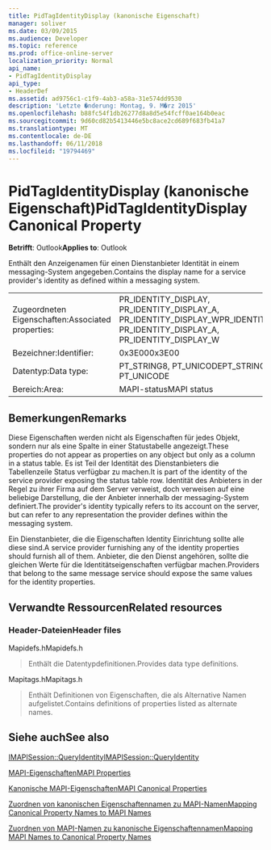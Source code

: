 ```yaml
---
title: PidTagIdentityDisplay (kanonische Eigenschaft)
manager: soliver
ms.date: 03/09/2015
ms.audience: Developer
ms.topic: reference
ms.prod: office-online-server
localization_priority: Normal
api_name:
- PidTagIdentityDisplay
api_type:
- HeaderDef
ms.assetid: ad9756c1-c1f9-4ab3-a58a-31e574dd9530
description: 'Letzte �nderung: Montag, 9. M�rz 2015'
ms.openlocfilehash: b88fc54f1db26277d8a8d5e54fcff0ae164b0eac
ms.sourcegitcommit: 9d60cd82b5413446e5bc8ace2cd689f683fb41a7
ms.translationtype: MT
ms.contentlocale: de-DE
ms.lasthandoff: 06/11/2018
ms.locfileid: "19794469"
---
```

# <a name="pidtagidentitydisplay-canonical-property"></a><span data-ttu-id="a8b64-103">PidTagIdentityDisplay (kanonische Eigenschaft)</span><span class="sxs-lookup"><span data-stu-id="a8b64-103">PidTagIdentityDisplay Canonical Property</span></span>

  
  
<span data-ttu-id="a8b64-104">**Betrifft**: Outlook</span><span class="sxs-lookup"><span data-stu-id="a8b64-104">**Applies to**: Outlook</span></span> 
  
<span data-ttu-id="a8b64-105">Enthält den Anzeigenamen für einen Dienstanbieter Identität in einem messaging-System angegeben.</span><span class="sxs-lookup"><span data-stu-id="a8b64-105">Contains the display name for a service provider's identity as defined within a messaging system.</span></span> 
  
|||
|:-----|:-----|
|<span data-ttu-id="a8b64-106">Zugeordneten Eigenschaften:</span><span class="sxs-lookup"><span data-stu-id="a8b64-106">Associated properties:</span></span>  <br/> |<span data-ttu-id="a8b64-107">PR_IDENTITY_DISPLAY, PR_IDENTITY_DISPLAY_A, PR_IDENTITY_DISPLAY_W</span><span class="sxs-lookup"><span data-stu-id="a8b64-107">PR_IDENTITY_DISPLAY, PR_IDENTITY_DISPLAY_A, PR_IDENTITY_DISPLAY_W</span></span>  <br/> |
|<span data-ttu-id="a8b64-108">Bezeichner:</span><span class="sxs-lookup"><span data-stu-id="a8b64-108">Identifier:</span></span>  <br/> |<span data-ttu-id="a8b64-109">0x3E00</span><span class="sxs-lookup"><span data-stu-id="a8b64-109">0x3E00</span></span>  <br/> |
|<span data-ttu-id="a8b64-110">Datentyp:</span><span class="sxs-lookup"><span data-stu-id="a8b64-110">Data type:</span></span>  <br/> |<span data-ttu-id="a8b64-111">PT_STRING8, PT_UNICODE</span><span class="sxs-lookup"><span data-stu-id="a8b64-111">PT_STRING8, PT_UNICODE</span></span>  <br/> |
|<span data-ttu-id="a8b64-112">Bereich:</span><span class="sxs-lookup"><span data-stu-id="a8b64-112">Area:</span></span>  <br/> |<span data-ttu-id="a8b64-113">MAPI-status</span><span class="sxs-lookup"><span data-stu-id="a8b64-113">MAPI status</span></span>  <br/> |
   
## <a name="remarks"></a><span data-ttu-id="a8b64-114">Bemerkungen</span><span class="sxs-lookup"><span data-stu-id="a8b64-114">Remarks</span></span>

<span data-ttu-id="a8b64-115">Diese Eigenschaften werden nicht als Eigenschaften für jedes Objekt, sondern nur als eine Spalte in einer Statustabelle angezeigt.</span><span class="sxs-lookup"><span data-stu-id="a8b64-115">These properties do not appear as properties on any object but only as a column in a status table.</span></span> <span data-ttu-id="a8b64-116">Es ist Teil der Identität des Dienstanbieters die Tabellenzeile Status verfügbar zu machen.</span><span class="sxs-lookup"><span data-stu-id="a8b64-116">It is part of the identity of the service provider exposing the status table row.</span></span> <span data-ttu-id="a8b64-117">Identität des Anbieters in der Regel zu ihrer Firma auf dem Server verweist, doch verweisen auf eine beliebige Darstellung, die der Anbieter innerhalb der messaging-System definiert.</span><span class="sxs-lookup"><span data-stu-id="a8b64-117">The provider's identity typically refers to its account on the server, but can refer to any representation the provider defines within the messaging system.</span></span> 
  
<span data-ttu-id="a8b64-118">Ein Dienstanbieter, die die Eigenschaften Identity Einrichtung sollte alle diese sind.</span><span class="sxs-lookup"><span data-stu-id="a8b64-118">A service provider furnishing any of the identity properties should furnish all of them.</span></span> <span data-ttu-id="a8b64-119">Anbieter, die den Dienst angehören, sollte die gleichen Werte für die Identitätseigenschaften verfügbar machen.</span><span class="sxs-lookup"><span data-stu-id="a8b64-119">Providers that belong to the same message service should expose the same values for the identity properties.</span></span> 
  
## <a name="related-resources"></a><span data-ttu-id="a8b64-120">Verwandte Ressourcen</span><span class="sxs-lookup"><span data-stu-id="a8b64-120">Related resources</span></span>

### <a name="header-files"></a><span data-ttu-id="a8b64-121">Header-Dateien</span><span class="sxs-lookup"><span data-stu-id="a8b64-121">Header files</span></span>

<span data-ttu-id="a8b64-122">Mapidefs.h</span><span class="sxs-lookup"><span data-stu-id="a8b64-122">Mapidefs.h</span></span>
  
> <span data-ttu-id="a8b64-123">Enthält die Datentypdefinitionen.</span><span class="sxs-lookup"><span data-stu-id="a8b64-123">Provides data type definitions.</span></span>
    
<span data-ttu-id="a8b64-124">Mapitags.h</span><span class="sxs-lookup"><span data-stu-id="a8b64-124">Mapitags.h</span></span>
  
> <span data-ttu-id="a8b64-125">Enthält Definitionen von Eigenschaften, die als Alternative Namen aufgelistet.</span><span class="sxs-lookup"><span data-stu-id="a8b64-125">Contains definitions of properties listed as alternate names.</span></span>
    
## <a name="see-also"></a><span data-ttu-id="a8b64-126">Siehe auch</span><span class="sxs-lookup"><span data-stu-id="a8b64-126">See also</span></span>



[<span data-ttu-id="a8b64-127">IMAPISession::QueryIdentity</span><span class="sxs-lookup"><span data-stu-id="a8b64-127">IMAPISession::QueryIdentity</span></span>](imapisession-queryidentity.md)


[<span data-ttu-id="a8b64-128">MAPI-Eigenschaften</span><span class="sxs-lookup"><span data-stu-id="a8b64-128">MAPI Properties</span></span>](mapi-properties.md)
  
[<span data-ttu-id="a8b64-129">Kanonische MAPI-Eigenschaften</span><span class="sxs-lookup"><span data-stu-id="a8b64-129">MAPI Canonical Properties</span></span>](mapi-canonical-properties.md)
  
[<span data-ttu-id="a8b64-130">Zuordnen von kanonischen Eigenschaftennamen zu MAPI-Namen</span><span class="sxs-lookup"><span data-stu-id="a8b64-130">Mapping Canonical Property Names to MAPI Names</span></span>](mapping-canonical-property-names-to-mapi-names.md)
  
[<span data-ttu-id="a8b64-131">Zuordnen von MAPI-Namen zu kanonische Eigenschaftennamen</span><span class="sxs-lookup"><span data-stu-id="a8b64-131">Mapping MAPI Names to Canonical Property Names</span></span>](mapping-mapi-names-to-canonical-property-names.md)

